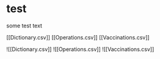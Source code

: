 # test


some test text

[[Dictionary.csv]]
[[Operations.csv]]
[[Vaccinations.csv]]

![[Dictionary.csv]]
![[Operations.csv]]
![[Vaccinations.csv]]